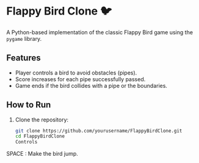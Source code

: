 # Flappy Bird Clone 🐦

A Python-based implementation of the classic Flappy Bird game using the `pygame` library.

## Features
- Player controls a bird to avoid obstacles (pipes).
- Score increases for each pipe successfully passed.
- Game ends if the bird collides with a pipe or the boundaries.

## How to Run
1. Clone the repository:
   ```bash
   git clone https://github.com/yourusername/FlappyBirdClone.git
   cd FlappyBirdClone
   Controls
SPACE : Make the bird jump.